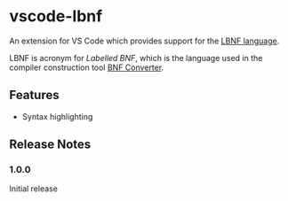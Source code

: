 # vscode-lbnf

An extension for VS Code which provides support for the [LBNF language](https://github.com/BNFC/bnfc/blob/master/docs/lbnf.rst#appendix-lbnf-specification).

LBNF is acronym for *Labelled BNF*, which is the language used in the compiler construction tool [BNF Converter](https://github.com/BNFC/bnfc).

## Features

* Syntax highlighting

## Release Notes

### 1.0.0

Initial release